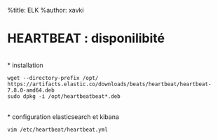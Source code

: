 %title: ELK
%author: xavki


# HEARTBEAT : disponilibité


<br>
* installation 

```
wget --directory-prefix /opt/ https://artifacts.elastic.co/downloads/beats/heartbeat/heartbeat-7.8.0-amd64.deb
sudo dpkg -i /opt/heartbeatbeat*.deb
```

<br>
* configuration elasticsearch et kibana

```
vim /etc/heartbeat/heartbeat.yml
```

